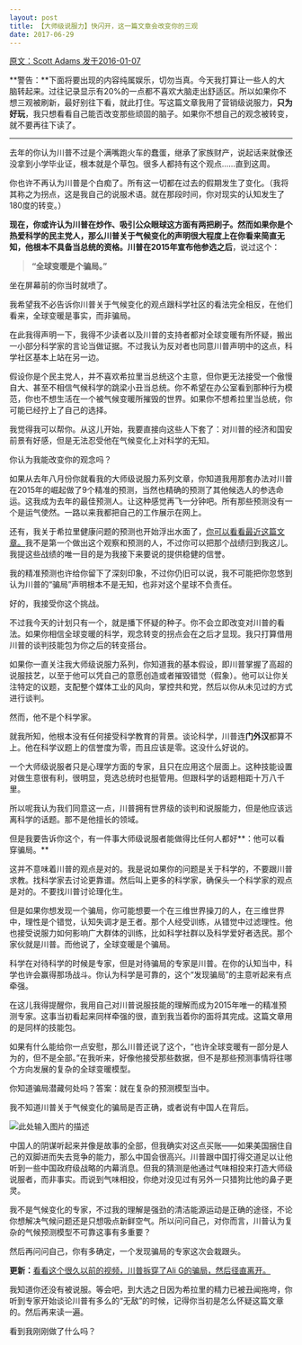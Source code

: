 ```yaml
---
layout: post
title: 【大师级说服力】快闪开，这一篇文章会改变你的三观
date: 2017-06-29
---
```


 [原文：Scott Adams  发于2016-01-07][1]

**警告：**下面将要出现的内容纯属娱乐，切勿当真。今天我打算让一些人的大脑转起来。过往记录显示有20%的一点都不喜欢大脑走出舒适区。所以如果你不想三观被刷新，最好别往下看，就此打住。写这篇文章我用了营销级说服力，**只为好玩**，我只想看看自己能否改变那些顽固的脑子。如果你不想自己的观念被转变，就不要再往下读了。


---
去年的你认为川普不过是个满嘴跑火车的蠢蛋，继承了家族财产，说起话来就像还没拿到小学毕业证，根本就是个草包。很多人都持有这个观点……直到这周。

你也许不再认为川普是个白痴了。所有这一切都在过去的假期发生了变化。（我将其称之为拐点，这是我自己的说服术语。就在那段时间，你对现实的认知发生了180度的转变。）

**现在，你或许认为川普在炒作、吸引公众眼球这方面有两把刷子。**然而如果你是个热爱科学的民主党人，那么川普关于气候变化的声明很大程度上在你看来简直无知，他根本不具备当总统的资格。川普在2015年宣布他参选**之后**，说过这个：

> **“全球变暖是个骗局。”**

坐在屏幕前的你当时就喷了。

我希望我不必告诉你川普关于气候变化的观点跟科学社区的看法完全相反，在他们看来，全球变暖是事实，而非骗局。

在此我得声明一下，我得不少读者以及川普的支持者都对全球变暖有所怀疑，搬出一小部分科学家的言论当做证据。不过我认为反对者也同意川普声明中的这点，科学社区基本上站在另一边。

假设你是个民主党人，并不喜欢希拉里当总统这个主意，但你更无法接受一个傲慢自大、甚至不相信气候科学的跳梁小丑当总统。你不希望在办公室看到那种行为模范，你也不想生活在一个被气候变暖所摧毁的世界。如果你不想希拉里当总统，你可能已经拧上了自己的选择。

我觉得我可以帮你。从这儿开始，我要直接向这些人下套了：对川普的经济和国安前景有好感，但是无法忍受他在气候变化上对科学的无知。

你认为我能改变你的观念吗？

如果从去年八月份你就看我的大师级说服力系列文章，你知道我用那套办法对川普在2015年的崛起做了9个精准的预测，当然也精确的预测了其他候选人的参选命运。这我成为去年的最佳预测人。让这种感觉再飞一分钟吧。所有那些预测没有一个是运气使然。一路以来我都把自己的工作展示在网上。

还有，我关于希拉里健康问题的预测也开始浮出水面了，[你可以看看最近这篇文章。][2]我不是第一个做出这个观察和预测的人，不过你可以把那个战绩归到我这儿。我提这些战绩的唯一目的是为我接下来要说的提供稳健的信誉。

我的精准预测也许给你留下了深刻印象，不过你仍旧可以说，我不可能把你忽悠到认为川普的“骗局”声明根本不是无知，也非对这个星球不负责任。

好的，我接受你这个挑战。

不过我今天的计划只有一个，就是播下怀疑的种子。你不会立即改变对川普的看法。如果你相信全球变暖的科学，观念转变的拐点会在之后才显现。我只打算借用川普的谈判技能包为你之后的转变搭台。

如果你一直关注我大师级说服力系列，你知道我的基本假设，即川普掌握了高超的说服技艺，以至于他可以凭自己的意愿创造或者摧毁错觉（假象）。他可以让你关注特定的议题，支配整个媒体工业的风向，掌控共和党，然后以你从未见过的方式进行谈判。

然而，他不是个科学家。

就我所知，他根本没有任何接受科学教育的背景。谈论科学，川普连**门外汉**都算不上。他在科学议题上的信誉度为零，而且应该是零。这没什么好说的。

一个大师级说服者只是心理学方面的专家，且只在应用这个层面上。这种技能设置对做生意很有利，很明显，竞选总统时也挺管用。但跟科学的话题相距十万八千里。

所以呢我认为我们同意这一点，川普拥有世界级的谈判和说服能力，但是他应该远离科学的话题。那不是他擅长的领域。

但是我要告诉你这个，有一件事大师级说服者能做得比任何人都好**：他可以看穿骗局。**

这并不意味着川普的观点是对的。我是说如果你的问题是关于科学的，不要跟川普求教。找科学家去讨论更靠谱。然后叫上更多的科学家，确保头一个科学家的观点是对的。不要找川普讨论理化生。

但是如果你想发现一个骗局，你可能想要一个在三维世界操刀的人，在三维世界中，理性是个错觉，认知失调才是王者。那个人经受训练，从错觉中过滤理性。他也接受说服力如何影响广大群体的训练，比如科学社群以及科学爱好者选民。那个家伙就是川普。而他说了，全球变暖是个骗局。

科学在对待科学的时候是专家，但是对待骗局的专家是川普。在你的认知当中，科学也许会赢得那场战斗。你认为科学是可靠的，这个“发现骗局”的主意听起来有点牵强。

在这儿我得提醒你，我用自己对川普说服技能的理解而成为2015年唯一的精准预测专家。这事当初看起来同样牵强的很，直到我当着你的面将其完成。这篇文章用的是同样的技能包。

如果有什么能给你一点安慰，那么川普还说了这个，“也许全球变暖有一部分是人为的，但不是全部。”在我听来，好像他接受那些数据，但不是那些预测事情将往哪个方向发展的复杂的全球变暖模型。

你知道骗局潜藏何处吗？答案：就在复杂的预测模型当中。

我不知道川普关于气候变化的骗局是否正确，或者说有中国人在背后。

![此处输入图片的描述][3]

中国人的阴谋听起来并像是故事的全部，但我确实对这点买账——如果美国捆住自己的双脚进而失去竞争的能力，那么中国会很高兴。川普跟中国打得交道足以让他听到一些中国政府级战略的内幕消息。但我的猜测是他通过气味相投来打造大师级说服者，而非事实。而说到气味相投，你绝对没见过有另外一只猎狗比他的鼻子更灵。

我不是气候变化的专家，不过我的理解是强劲的清洁能源运动是正确的途径，不论你想解决气候问题还是只想吸点新鲜空气。所以问问自己，对你而言，川普认为复杂的气候预测模型不可靠这事有多重要？

然后再问问自己，你有多确定，一个发现骗局的专家这次会栽跟头。

**更新：**[看看这个很久以前的视频，川普拆穿了Ali G的骗局，然后径直离开。][4]

我知道你还没有被说服。等会吧，到大选之日因为希拉里的精力已被丑闻拖垮，你听到专家开始谈论川普有多么的“无敌”的时候，记得你当初是怎么怀疑这篇文章的。然后再来读一遍。

看到我刚刚做了什么吗？


  [1]: http://blog.dilbert.com/post/136818042136/trump-and-climate-science-master-persuader
  [2]: http://www.breitbart.com/big-government/2016/01/06/law-enforcement-officials-medical-professionals-theres-something-seriously-wrong-hillary-clintons-health/
  [3]: http://68.media.tumblr.com/553e24bd135521f381056c9bf56153f6/tumblr_inline_o0l9v1mO6G1t63ajm_500.png
  [4]: https://www.youtube.com/watch?v=8SaHW6Y7_Yg&feature=youtu.be
